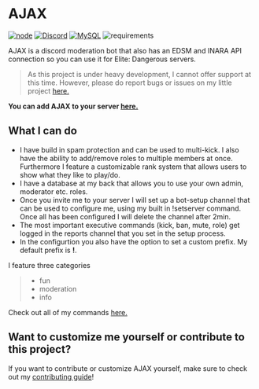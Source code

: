 # AJAX

[![node](https://img.shields.io/badge/Node.js-v.12.X-brightgreen)](https://nodejs.org)
[![Discord](https://img.shields.io/badge/Discord-v.12-blue)](https://discord.js.org/#/docs/main/stable/general/welcome)
[![MySQL](https://img.shields.io/badge/MySQL-v.8.0-9cf)](https://www.mysql.com/)
![requirements](https://img.shields.io/badge/requirements-up%20to%20date-brightgreen)

AJAX is a discord moderation bot that also has an EDSM and INARA API connection so you can use it for Elite: Dangerous servers.

> As this project is under heavy development, I cannot offer support at this time.  However, please do report bugs or issues on my little project [here.](https://github.com/Worthy-Alpaca/AJAX/issues)

**You can add AJAX to your server [here.](https://discord.com/api/oauth2/authorize?client_id=682255208125956128&permissions=8&redirect_uri=https%3A%2F%2Fworthyalpaca.de%2F&scope=bot)**

## What I can do

- I have build in spam protection and can be used to multi-kick. I also have the ability to add/remove roles to multiple members at once. Furthermore I feature a customizable rank system that allows users to show what they like to play/do.
- I have a database at my back that allows you to use your own admin, moderator etc. roles.
- Once you invite me to your server I will set up a bot-setup channel that can be used to configure me, using my built in !setserver command. Once all has been configured I will delete the channel after 2min. 
- The most important executive commands (kick, ban, mute, role) get logged in the reports channel that you set in the setup process.
- In the configurtion you also have the option to set a custom prefix. My default prefix is **!**.

I feature three categories
> - fun
> - moderation
> - info

Check out all of my commands [here.](https://github.com/Worthy-Alpaca/AJAX/blob/develop/MY_COMMANDS.md)

## Want to customize me yourself or contribute to this project?

If you want to contribute or customize AJAX yourself, make sure to check out my [contributing guide](https://github.com/Worthy-Alpaca/AJAX/blob/master/CONTRIBUTING.md#contributing)!